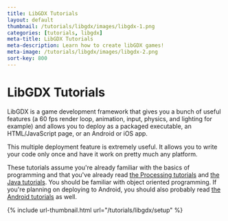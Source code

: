 ```yaml
---
title: LibGDX Tutorials
layout: default
thumbnail: /tutorials/libgdx/images/libgdx-1.png
categories: [tutorials, libgdx]
meta-title: LibGDX Tutorials
meta-description: Learn how to create libGDX games!
meta-image: /tutorials/libgdx/images/libgdx-2.png
sort-key: 800
---
```


# LibGDX Tutorials

LibGDX is a game development framework that gives you a bunch of useful features (a 60 fps render loop, animation, input, physics, and lighting for example) and allows you to deploy as a packaged executable, an HTML/JavaScript page, or an Android or iOS app.

This multiple deployment feature is extremely useful. It allows you to write your code only once and have it work on pretty much any platform.

These tutorials assume you're already familiar with the basics of programming and that you've already read <a href="/tutorials/processing/">the Processing tutorials</a> and <a href="/tutorials/java/">the Java tutorials</a>. You should be familiar with object oriented programming. If you're planning on deploying to Android, you should also probably read <a href="/tutorials/android">the Android tutorials</a> as well.

{% include url-thumbnail.html url="/tutorials/libgdx/setup" %}